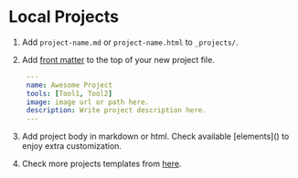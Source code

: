 # Local Projects

1. Add `project-name.md` or `project-name.html` to `_projects/`.
2. Add [front matter](https://jekyllrb.com/docs/front-matter/) to the top of your new project file.

   ```yaml
    ---
    name: Awesome Project
    tools: [Tool1, Tool2]
    image: image url or path here.
    description: Write project description here.
    ---
   ```

3. Add project body in markdown or html. Check available \[elements\]\(\) to enjoy extra customization.
4. Check more projects templates from [here](https://github.com/abraham-musa/abraham-musa.github.io/tree/dadde2be32a9641fc6386bd290e88fdffa9e0c4c/documentation/partials/04-adding-content/%7B%7B%20site.github.repository_url%20%7D%7D/tree/master/docs/_projects/README.md).

